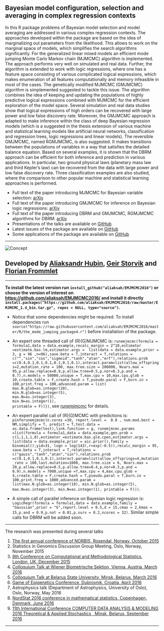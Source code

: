 ## Bayesian model configuration, selection and averaging in complex regression contexts


In this R package problems of Bayesian model selection and model averaging are addressed in various complex regression contexts. The approaches developed within the package are based on the idea of marginalizing out parameters from the likelihood. This allows to work on the marginal space of models, which simplifies the search algorithms significantly. For the generalized linear mixed models an efficient mode jumping Monte Carlo Markov chain (MJMCMC) algorithm is implemented. The approach performs very well on simulated and real data. Further, the algorithm is extended to work with logic regressions, where one has a feature space consisting of various complicated logical expressions, which makes enumeration of all features computationally and memory infeasible in most of the cases. The genetically modified MJMCMC (GMJMCMC) algorithm is simplemented suggested to tackle this issue. The algorithm combines the idea of keeping and updating the populations of highly predictive logical expressions combined with MJMCMC for the efficient exploration of the model space. Several simulation and real data studies show that logical expressions of high orders can be recovered with large power and low false discovery rate. Moreover, the GMJMCMC approach is adapted to make inference within the class of deep Bayesian regression models (which is a suggested in the thesis extension of various machine and statistical learning models like artificial neural networks, classification and regression trees, logic regressions and linear models). The reversible GMJMCMC, named RGMJMCMC, is also suggested. It makes transitions between the populations of variables in a way that satisfies the detailed balance equation. Based on several examples, it is shown that the DBRM approach can be efficient for both inference and prediction in various applications. In particular, two ground physical laws (planetary mass law and third Kepler’s law) can be recovered from the data with large power and low false discovery rate. Three classification examples are also studied, where the comparison to other popular machine and statistical learning approaches is performed.

* Full text of the paper introducing MJMCMC for Bayesian variable selection: [arXiv](http://arxiv.org/abs/1604.06398)
* Full text of the paper introducing GMJMCMC for inference on Bayesian logic regressions: [arXiv](https://arxiv.org/abs/1705.07616)
* Full text of the paper introducing DBRM and GMJMCMC, RGMJMCMC algorithms for DBRM: [arXiv](https://arxiv.org/abs/1806.02160)
* Presentations of the talks are available on [GitHub](https://github.com/aliaksah/EMJMCMC2016/tree/master/presentations)
* Latest issues of the package are available on [GitHub](https://github.com/aliaksah/EMJMCMC2016/)
* Some applications of the package are available on [GitHub](https://github.com/aliaksah/EMJMCMC2016/tree/master/examples/)  

***

![Concept](https://raw.githubusercontent.com/aliaksah/EMJMCMC2016/master/illustrations/opt_symmetric.png)

## Developed by [Aliaksandr Hubin](https://scholar.google.com/citations?user=Lx-G8ckAAAAJ&hl=en/), [Geir Storvik](https://scholar.google.no/citations?user=0xDw_sQAAAAJ&hl=en) and [Florian Frommlet](https://scholar.google.com/citations?user=Nmh2LqgAAAAJ&hl=en)

***
**To install the latest version run `install_github("aliaksah/EMJMCMC2016")` or choose the version of interest on https://github.com/aliaksah/EMJMCMC2016/  and install it directly `install.packages("https://github.com/aliaksah/EMJMCMC2016/raw/master/EMJMCMC_1.4_bin.tar.gz", repos = NULL, type="source")`.**

* Notice that some dependencies might be required. To install dependencies run `source("https://raw.githubusercontent.com/aliaksah/EMJMCMC2016/master/R/the_mode_jumping_package4.r")` before installation of the package.

* An expert one threaded call of (R)(G)MJMCMC is: `runemjmcmc(formula = formula1,data = data.example,recalc_margin = 2^10,estimator =estimate.bas.lm,estimator.args =  list(data = data.example,prior = 3, g = 96 ,n=96),save.beta = T,interact = T,relations = c("","sin","cos","sigmoid","tanh","atan","erf"),relations.prob =c(0.4,0.1,0.1,0.1,0.1,0.1,0.1),interact.param=list(allow_offsprings=2,mutation_rate = 100, max.tree.size = 200000, Nvars.max = 95,p.allow.replace=0.9,p.allow.tree=0.5,p.nor=0.3,p.and = 0.7),n.models = 50000,unique = T,max.cpu = 10,max.cpu.glob = 10,create.table = F,create.hash = T,pseudo.paral = F,burn.in = 100,print.freq = 100,advanced.param = list(                                                                                                                                                                                                                                                                                                    max.N.glob=as.integer(20),                                                                                                                                                                                                                                                                                                     min.N.glob=as.integer(5),                                                                                                                                                                                                                                                                                                    max.N=as.integer(3),                                                                                                                                                                                                                                                                                                      min.N=as.integer(1),                                                                                                                                                                                                                                                                                                  printable = F))})`, see [runemjmcmc](https://rdrr.io/github/aliaksah/EMJMCMC2016/src/examples/runemjmcm/runemjmcmc.R) for details.
* An expert parallel call of (R)(G)MCMC with predictions is: `pinferunemjmcmc(n.cores =30, report.level =  0.8 , num.mod.best = NM,simplify = T, predict = T,test.data = as.data.frame(test),link.function = g, runemjmcmc.params =list(formula = formula1,data = data.example,gen.prob = c(1,1,1,1,0),estimator =estimate.bas.glm.cpen,estimator.args =  list(data = data.example,prior = aic.prior(),family = binomial(),yid=31, logn = log(143),r=exp(-0.5)),recalc_margin = 95, save.beta = T,interact = T,relations = c("gauss","tanh","atan","sin"),relations.prob =c(0.1,0.1,0.1,0.1),interact.param=list(allow_offsprings=4,mutation_rate = 100,last.mutation=1000, max.tree.size = 6, Nvars.max = 20,p.allow.replace=0.5,p.allow.tree=0.4,p.nor=0.3,p.and = 0.9),n.models = 7000,unique =T,max.cpu = 4,max.cpu.glob = 4,create.table = F,create.hash = T,pseudo.paral = T,burn.in = 100,print.freq = 1000,advanced.param = list(max.N.glob=as.integer(10), min.N.glob=as.integer(5), max.N=as.integer(3), min.N=as.integer(1), printable = F)))`. 
* A simple call of parallel inference on Bayesian logic regression is: `LogicRegr(formula = formula1,data = data.example,family = "Gaussian",prior = "G",report.level = 0.5,d = 15,cmax = 2,kmax = 15,p.and = 0.9,p.not = 0.01,p.surv = 0.2,ncores = 32)`. Similar simple calls for DBRM will be added soon.
***

The research was presented during several talks

1. [The first annual conference of NORBIS, Rosendal, Norway, October 2015](http://norbis.no/files/2015/03/Full-program-NORBIS-Annual-Meeting.pdf)
2. Statistics in Genomics Discussion Group Meeting, Oslo, Norway, November 2015
3. [8th Conference on Computational and Methodological Statistics, London, UK, December 2015](http://cmstatistics.org/RegistrationsV2/CFE2015/viewSubmission.php?id=1533&token=044snso7ns3q3041q240qr64s2o38p20)
4. [Colloquium Talk at Wiener Biometrische Sektion, Vienna, Austria, March 2016](http://www.meduniwien.ac.at/wbs/kolloquien.html)
5. [Colloquium Talk at Belarus State University, Minsk, Belarus, March 2016](http://www.fpmi.bsu.by/ImgFpmi/Cache/Page/15303.pdf)
6. [Game of Epigenetics Conference, Dubrovnik, Croatia, April 2016](http://goe.irb.hr/Programme/Variable-selection-in-binomial-regression-with-latent-Gaussian-field-models-for-analysis-of-epigenetic-data)
7. Astrophysics talk (Department of Astrophysics, University of Oslo), Oslo, Norway, May 2016
8. [NordStat 2016 conference in mathematical statistics, Copenhagen, Denmark, June 2016](http://nordstat2016.dk/posterabstracts.php#1) 
9. [11th International Conference
COMPUTER DATA ANALYSIS & MODELING 2016
Theoretical & Applied Stochastics
, Minsk, Belarus, September 2016](http://www.cdam.bsu.by/en/sm.aspx?guid=3033)

***
 
